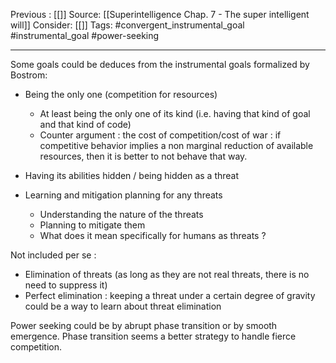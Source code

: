Previous : [[]] 
Source: [[Superintelligence Chap. 7 - The super intelligent will]]
Consider: [[]]
Tags: #convergent_instrumental_goal #instrumental_goal #power-seeking
______________

Some goals could be deduces from the instrumental goals formalized by Bostrom:

- Being the only one (competition for resources)
	- At least being the only one of its kind (i.e. having that kind of goal and that kind of code)
	- Counter argument : the cost of competition/cost of war : if competitive behavior implies a non marginal reduction of available resources, then it is better to not behave that way.
	 
- Having its abilities hidden / being hidden as a threat

-  Learning and mitigation planning for any threats 
	- Understanding the nature of the threats
	- Planning to mitigate them
	- What does it mean specifically for humans as threats ?

Not included per se : 
- Elimination of threats (as long as they are not real threats, there is no need to suppress it)
- Perfect elimination : keeping a threat under a certain degree of gravity could be a way to learn about threat elimination

Power seeking could be by abrupt phase transition or by smooth emergence.
Phase transition seems a better strategy to handle fierce competition.